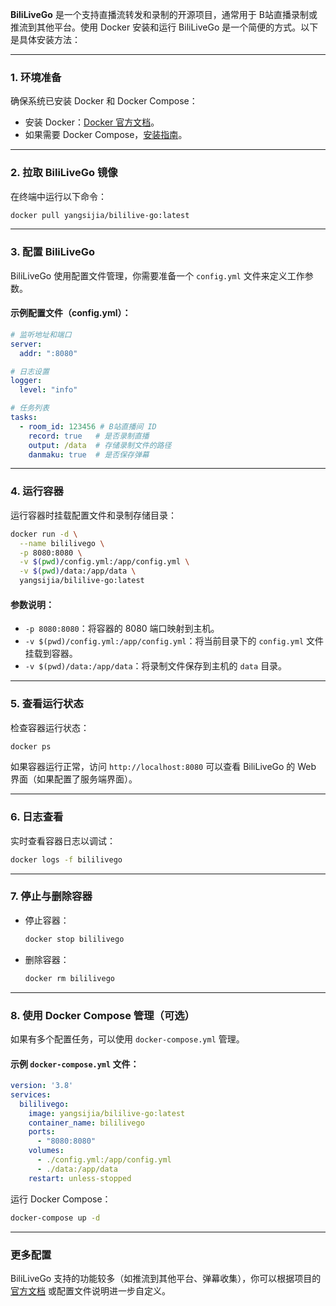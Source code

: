 **BiliLiveGo** 是一个支持直播流转发和录制的开源项目，通常用于 B站直播录制或推流到其他平台。使用 Docker 安装和运行 BiliLiveGo 是一个简便的方式。以下是具体安装方法：  

---

### **1. 环境准备**
确保系统已安装 Docker 和 Docker Compose：
- 安装 Docker：[Docker 官方文档](https://docs.docker.com/get-docker/)。
- 如果需要 Docker Compose，[安装指南](https://docs.docker.com/compose/install/)。

---

### **2. 拉取 BiliLiveGo 镜像**
在终端中运行以下命令：
```bash
docker pull yangsijia/bililive-go:latest
```

---

### **3. 配置 BiliLiveGo**
BiliLiveGo 使用配置文件管理，你需要准备一个 `config.yml` 文件来定义工作参数。

#### **示例配置文件（config.yml）：**
```yaml
# 监听地址和端口
server:
  addr: ":8080" 

# 日志设置
logger:
  level: "info" 

# 任务列表
tasks:
  - room_id: 123456 # B站直播间 ID
    record: true   # 是否录制直播
    output: /data  # 存储录制文件的路径
    danmaku: true  # 是否保存弹幕
```

---

### **4. 运行容器**
运行容器时挂载配置文件和录制存储目录：
```bash
docker run -d \
  --name bililivego \
  -p 8080:8080 \
  -v $(pwd)/config.yml:/app/config.yml \
  -v $(pwd)/data:/app/data \
  yangsijia/bililive-go:latest
```

#### 参数说明：
- `-p 8080:8080`：将容器的 8080 端口映射到主机。
- `-v $(pwd)/config.yml:/app/config.yml`：将当前目录下的 `config.yml` 文件挂载到容器。
- `-v $(pwd)/data:/app/data`：将录制文件保存到主机的 `data` 目录。

---

### **5. 查看运行状态**
检查容器运行状态：
```bash
docker ps
```
如果容器运行正常，访问 `http://localhost:8080` 可以查看 BiliLiveGo 的 Web 界面（如果配置了服务端界面）。

---

### **6. 日志查看**
实时查看容器日志以调试：
```bash
docker logs -f bililivego
```

---

### **7. 停止与删除容器**
- 停止容器：
  ```bash
  docker stop bililivego
  ```
- 删除容器：
  ```bash
  docker rm bililivego
  ```

---

### **8. 使用 Docker Compose 管理（可选）**
如果有多个配置任务，可以使用 `docker-compose.yml` 管理。

#### **示例 `docker-compose.yml` 文件：**
```yaml
version: '3.8'
services:
  bililivego:
    image: yangsijia/bililive-go:latest
    container_name: bililivego
    ports:
      - "8080:8080"
    volumes:
      - ./config.yml:/app/config.yml
      - ./data:/app/data
    restart: unless-stopped
```

运行 Docker Compose：
```bash
docker-compose up -d
```

---

### **更多配置**
BiliLiveGo 支持的功能较多（如推流到其他平台、弹幕收集），你可以根据项目的 [官方文档](https://github.com/sundayfun/bililive-go) 或配置文件说明进一步自定义。